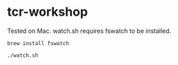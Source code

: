 # tcr-workshop

Tested on Mac. watch.sh requires fswatch to be installed.

`brew install fswatch`

`./watch.sh`
